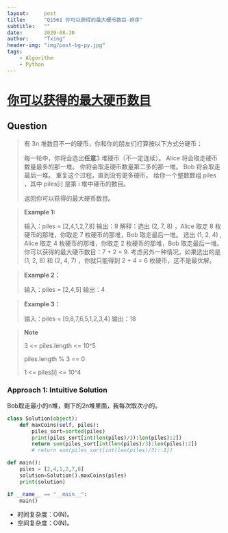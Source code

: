 ```yaml
---
layout:     post
title:      "Q1561 你可以获得的最大硬币数目-排序"
subtitle:   ""
date:       2020-08-30
author:     "Txing"
header-img: "img/post-bg-py.jpg"
tags:
    - Algorithm
    - Python
---
```


# [你可以获得的最大硬币数目](<https://leetcode-cn.com/problems/maximum-number-of-coins-you-can-get/>)

## Question

> 有 3n 堆数目不一的硬币，你和你的朋友们打算按以下方式分硬币：
>
> 每一轮中，你将会选出**任意**3 堆硬币（不一定连续）。
> Alice 将会取走硬币数量最多的那一堆。
> 你将会取走硬币数量第二多的那一堆。
> Bob 将会取走最后一堆。
> 重复这个过程，直到没有更多硬币。
> 给你一个整数数组 piles ，其中 piles[i] 是第 i 堆中硬币的数目。
>
> 返回你可以获得的最大硬币数目。
>

> **Example 1:**
>
> 输入：piles = [2,4,1,2,7,8]
> 输出：9
> 解释：选出 (2, 7, 8) ，Alice 取走 8 枚硬币的那堆，你取走 7 枚硬币的那堆，Bob 取走最后一堆。
> 选出 (1, 2, 4) , Alice 取走 4 枚硬币的那堆，你取走 2 枚硬币的那堆，Bob 取走最后一堆。
> 你可以获得的最大硬币数目：7 + 2 = 9.
> 考虑另外一种情况，如果选出的是 (1, 2, 8) 和 (2, 4, 7) ，你就只能得到 2 + 4 = 6 枚硬币，这不是最优解。

> **Example 2：**
>
> 输入：piles = [2,4,5]
> 输出：4

>**Example 3：**
>
>输入：piles = [9,8,7,6,5,1,2,3,4]
>输出：18

> **Note**
>
> 3 <= piles.length <= 10^5
>
> piles.length % 3 == 0
>
> 1 <= piles[i] <= 10^4



### Approach 1: Intuitive Solution

Bob取走最小的n堆，剩下的2n堆里面，我每次取次小的。

```python
class Solution(object):
    def maxCoins(self, piles):
        piles_sort=sorted(piles)
        print(piles_sort[int(len(piles)/3):len(piles):2])
        return sum(piles_sort[int(len(piles)/3):len(piles):2])
    	# return sum(piles_sort[int(len(piles)/3)::2])

def main():
    piles = [2,4,1,2,7,8]
    solution=Solution().maxCoins(piles)
    print(solution)

if __name__ == "__main__":
    main()
```



- 时间复杂度：O(N)。
- 空间复杂度：O(N)。


